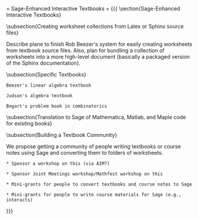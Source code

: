 = Sage-Enhanced Interactive Textbooks =
{{{
\section{Sage-Enhanced Interactive Textbooks}


\subsection{Creating worksheet collections from Latex or Sphinx source files}

Describe plane to finish Rob Beezer's system for easily creating worksheets from textbook source files.
Also, plan for bundling a collection of worksheets into a more high-level document (basically a packaged
version of the Sphinx documentation). 

\subsection{Specific Textbooks}

    Beezer's linear algebra textbook

    Judson's algebra textbook

    Bogart's problem book in combinatorics 

\subsection{Translation to Sage of Mathematica, Matlab, and Maple code for existing books}


\subsection{Building a Textbook Community}

We propose getting a community of people writing textbooks or course notes using 
Sage and converting them to folders of worksheets.

    * Sponsor a workshop on this (via AIM?)

    * Sponsor Joint Meetings workshop/Mathfest workshop on this

    * Mini-grants for people to convert textbooks and course notes to Sage

    * Mini-grants for people to write course materials for Sage (e.g., interacts) 


}}}
